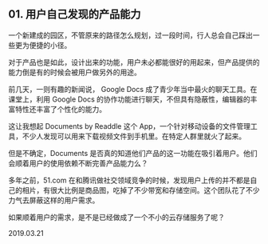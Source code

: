 ## 01. 用户自己发现的产品能力

一个新建成的园区，不管原来的路径怎么规划，过一段时间，行人总会自己踩出一些更为便捷的小径。

对于产品也是如此，设计出来的功能，用户未必都能很好的用起来，但产品提供的能力倒是有的时候会被用户做另外的用途。

前几天，一则有趣的新闻说， Google Docs 成了青少年当中最火的聊天工具。在课堂上，利用 Google Docs 的协作功能进行聊天，不但具有隐蔽性，编辑器的丰富特性还丰富了个性化的能力。

这让我想起 Documents by Readdle 这个 App，一个针对移动设备的文件管理工具，不少人发现可以用来下载视频文件到手机里。在特定人群里就火了起来。

但是不确定，Documents 是否真的知道他们产品的这一功能在吸引着用户。他们会顺着用户的使用依赖不断完善产品能力么？

多年之前，51.com 在和腾讯做社交领域竞争的时候，发现用户上传的并不都是自己的相片，有很大比例是商品图，吃掉了不少带宽和存储空间。这个团队花了不少力气去屏蔽这样的用户需求。

如果顺着用户的需求，是不是已经做成了一个不小的云存储服务了呢？

2019.03.21

